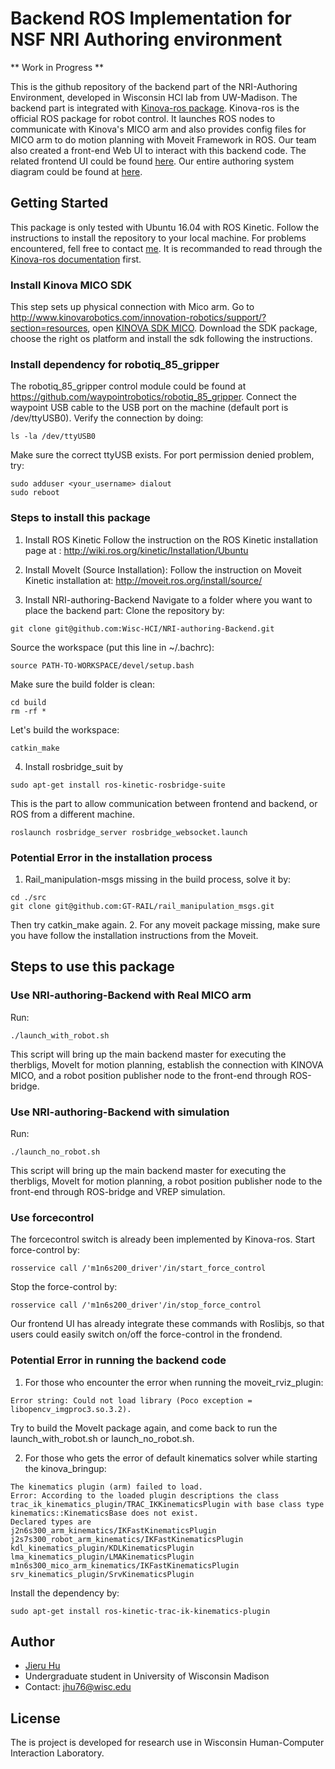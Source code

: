 # Backend ROS Implementation for NSF NRI Authoring environment

** Work in Progress **

This is the github repository of the backend part of the NRI-Authoring Environment, developed in Wisconsin HCI lab from UW-Madison. The backend part is integrated with [Kinova-ros package](https://github.com/Kinovarobotics/kinova-ros). Kinova-ros is the official ROS package for robot control. It launches ROS nodes to communicate with Kinova's MICO arm and also provides config files for MICO arm to do motion planning with Moveit Framework in ROS. Our team also created a front-end Web UI to interact with this backend code. The related frontend UI could be found [here](https://github.com/Wisc-HCI/nri-authoring-environment). Our entire authoring system diagram could be found at [here](https://drive.google.com/file/d/1kFAraRG7uNckDeX9NCUA1vOekMJZl78d/view?usp=sharing).

## Getting Started
This package is only tested with Ubuntu 16.04 with ROS Kinetic. Follow the instructions to install the repository to your local machine. For problems encountered, fell free to contact [me](#author).
It is recommanded to read through the [Kinova-ros documentation](https://github.com/Kinovarobotics/kinova-ros#important) first.

### Install Kinova MICO SDK
This step sets up physical connection with Mico arm.
Go to http://www.kinovarobotics.com/innovation-robotics/support/?section=resources, open [KINOVA SDK MICO](https://drive.google.com/file/d/0B790iVm0vRTlUkV2ZnBDdGVuM2M/view). Download the SDK package, choose the right os platform and install the sdk following the instructions.

### Install dependency for robotiq_85_gripper
The robotiq_85_gripper control module could be found at
https://github.com/waypointrobotics/robotiq_85_gripper. Connect the waypoint USB cable to the USB port on
the machine (default port is /dev/ttyUSB0). Verify the connection by doing:
```
ls -la /dev/ttyUSB0
```
Make sure the correct ttyUSB exists. For port permission denied problem, try:
```
sudo adduser <your_username> dialout
sudo reboot
```

### Steps to install this package

1. Install ROS Kinetic 
  Follow the instruction on the ROS Kinetic installation page at : http://wiki.ros.org/kinetic/Installation/Ubuntu

2. Install MoveIt (Source Installation):
  Follow the instruction on Moveit Kinetic installation at: http://moveit.ros.org/install/source/
  
3. Install NRI-authoring-Backend
  Navigate to a folder where you want to place the backend part:
  Clone the repository by:
  ```
  git clone git@github.com:Wisc-HCI/NRI-authoring-Backend.git
  ```

  Source the workspace (put this line in ~/.bachrc):
  ```
  source PATH-TO-WORKSPACE/devel/setup.bash
  ```
  Make sure the build folder is clean:
  ```
  cd build
  rm -rf *
  ```
  Let's build the workspace:
  ```
  catkin_make
  ```
4. Install rosbridge_suit by
  ```
  sudo apt-get install ros-kinetic-rosbridge-suite
  ```

  This is the part to allow communication between frontend and backend, or ROS from a different machine.
  ```
  roslaunch rosbridge_server rosbridge_websocket.launch
  ```

### Potential Error in the installation process
1. Rail_manipulation-msgs missing in the build process, solve it by:
  ```
  cd ./src
  git clone git@github.com:GT-RAIL/rail_manipulation_msgs.git
  ```
  Then try catkin_make again.
2. For any moveit package missing, make sure you have follow the installation instructions from the Moveit. 

## Steps to use this package

### Use NRI-authoring-Backend with Real MICO arm
  Run:
  ```
  ./launch_with_robot.sh
  ```
  This script will bring up the main backend master for executing the therbligs, MoveIt for motion planning, establish the connection with KINOVA MICO, and a robot position publisher node to the front-end through ROS-bridge.


### Use NRI-authoring-Backend with simulation
  Run:
  ```
  ./launch_no_robot.sh
  ```
  This script will bring up the main backend master for executing the therbligs, MoveIt for motion planning, a robot position publisher node to the front-end through ROS-bridge and VREP simulation.

### Use forcecontrol
  The forcecontrol switch is already been implemented by Kinova-ros.
  Start force-control by:
  ```
  rosservice call /'m1n6s200_driver'/in/start_force_control
  ```
  Stop the force-control by:
  ```
  rosservice call /'m1n6s200_driver'/in/stop_force_control
  ```
  Our frontend UI has already integrate these commands with Roslibjs, so that users could easily switch on/off the force-control in the frondend.

### Potential Error in running the backend code
1. For those who encounter the error when running the moveit_rviz_plugin:
  ```
Error string: Could not load library (Poco exception = libopencv_imgproc3.so.3.2). 
  ```
Try to build the MoveIt package again, and come back to run the launch_with_robot.sh or launch_no_robot.sh.

2. For those who gets the error of default kinematics solver while starting the kinova_bringup:
  ```
The kinematics plugin (arm) failed to load. 
Error: According to the loaded plugin descriptions the class
trac_ik_kinematics_plugin/TRAC_IKKinematicsPlugin with base class type kinematics::KinematicsBase does not exist.
Declared types are
j2n6s300_arm_kinematics/IKFastKinematicsPlugin
j2s7s300_robot_arm_kinematics/IKFastKinematicsPlugin
kdl_kinematics_plugin/KDLKinematicsPlugin
lma_kinematics_plugin/LMAKinematicsPlugin
m1n6s300_mico_arm_kinematics/IKFastKinematicsPlugin
srv_kinematics_plugin/SrvKinematicsPlugin
  ```
  Install the dependency by:
  ```
  sudo apt-get install ros-kinetic-trac-ik-kinematics-plugin
  ```

## Author
- [Jieru Hu](https://github.com/JerryHu1994)<br/>
- Undergraduate student in University of Wisconsin Madison<br/>
- Contact: jhu76@wisc.edu<br/>

## License
The is project is developed for research use in Wisconsin Human-Computer Interaction Laboratory.
